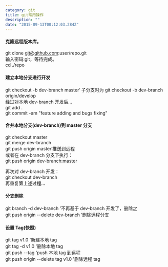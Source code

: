 ```yaml
---
category: git
title: git常用操作
description: ""
date: "2015-09-13T00:12:03.284Z"
---
```


#### 克隆远程版本库。

git clone git@github.com:user/repo.git  
输入密码:git，等待完成。  
cd ./repo

#### 建立本地分支进行开发

git checkout -b dev-branch master‘ 子分支时为 git checkout -b dev-branch origin/develop  
经过对本地 dev-branch 开发后...  
git add .  
git commit -am "feature adding and bugs fixing"

#### 合并本地分支(dev-branch)到 master 分支

git checkout master  
git merge dev-branch  
git push origin master‘推送到远程  
或者在 dev-branch 分支下执行：  
git push origin dev-branch:master

再次对 dev-branch 开发：  
git checkout dev-branch  
再重复第上述过程...

#### 分支删除

git branch -d dev-branch ’不再基于 dev-branch 开发了，删除之  
git push origin --delete dev-branch ’删除远程分支

#### 设置 Tag(快照)

git tag v1.0 '新建本地 tag  
git tag -d v1.0 '删除本地 tag  
git push --tag 'push 本地 tag 到远程  
git push origin --delete tag v1.0 '删除远程 tag

